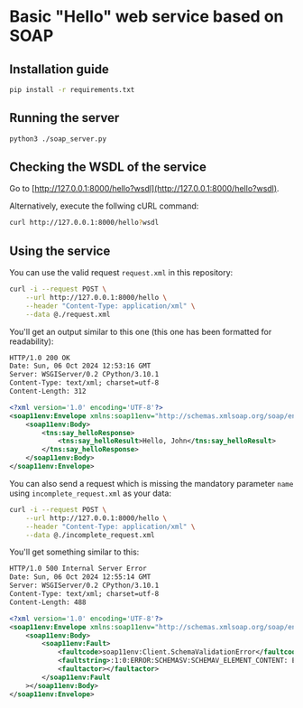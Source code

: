 # Basic "Hello" web service based on SOAP

## Installation guide
```bash
pip install -r requirements.txt
```

## Running the server
```bash
python3 ./soap_server.py
```

## Checking the WSDL of the service
Go to [http://127.0.0.1:8000/hello?wsdl](http://127.0.0.1:8000/hello?wsdl).

Alternatively, execute the follwing cURL command:
```bash
curl http://127.0.0.1:8000/hello?wsdl
```

## Using the service
You can use the valid request `request.xml` in this repository:
```bash
curl -i --request POST \
    --url http://127.0.0.1:8000/hello \
    --header "Content-Type: application/xml" \
    --data @./request.xml
```

You'll get an output similar to this one (this one has been formatted for readability):
```xml
HTTP/1.0 200 OK
Date: Sun, 06 Oct 2024 12:53:16 GMT
Server: WSGIServer/0.2 CPython/3.10.1
Content-Type: text/xml; charset=utf-8
Content-Length: 312

<?xml version='1.0' encoding='UTF-8'?>
<soap11env:Envelope xmlns:soap11env="http://schemas.xmlsoap.org/soap/envelope/" xmlns:tns="spyne.examples.helloworld">
    <soap11env:Body>
        <tns:say_helloResponse>
            <tns:say_helloResult>Hello, John</tns:say_helloResult>
        </tns:say_helloResponse>
    </soap11env:Body>
</soap11env:Envelope>
```

You can also send a request which is missing the mandatory parameter `name` using `incomplete_request.xml` as your data:
```bash
curl -i --request POST \
    --url http://127.0.0.1:8000/hello \
    --header "Content-Type: application/xml" \
    --data @./incomplete_request.xml
```

You'll get something similar to this:
```xml
HTTP/1.0 500 Internal Server Error
Date: Sun, 06 Oct 2024 12:55:14 GMT
Server: WSGIServer/0.2 CPython/3.10.1
Content-Type: text/xml; charset=utf-8
Content-Length: 488

<?xml version='1.0' encoding='UTF-8'?>
<soap11env:Envelope xmlns:soap11env="http://schemas.xmlsoap.org/soap/envelope/">
    <soap11env:Body>
        <soap11env:Fault>
            <faultcode>soap11env:Client.SchemaValidationError</faultcode>
            <faultstring>:1:0:ERROR:SCHEMASV:SCHEMAV_ELEMENT_CONTENT: Element '{spyne.examples.helloworld}say_hello': Missing child element(s). Expected is ( {spyne.examples.helloworld}name ).</faultstring>
            <faultactor></faultactor>
        </soap11env:Fault
    ></soap11env:Body>
</soap11env:Envelope>
```
